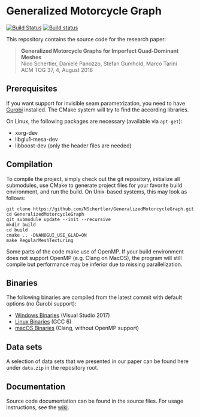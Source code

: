 # Generalized Motorcycle Graph
[![Build Status](https://travis-ci.org/NSchertler/GeneralizedMotorcycleGraph.svg?branch=master)](https://travis-ci.org/NSchertler/GeneralizedMotorcycleGraph)
[![Build status](https://ci.appveyor.com/api/projects/status/xxeeu3j7ukoh37ro?svg=true)](https://ci.appveyor.com/project/NSchertler/generalizedmotorcyclegraph)

This repository contains the source code for the research paper:
> **Generalized Motorcycle Graphs for Imperfect Quad-Dominant Meshes** <br/>
> Nico Schertler, Daniele Panozzo, Stefan Gumhold, Marco Tarini <br/>
> ACM TOG 37, 4, August 2018 <br/>

## Prerequisites
If you want support for invisible seam parametrization, you need to have [Gurobi](http://www.gurobi.com) installed. The CMake system will try to find the according libraries.

On Linux, the following packages are necessary (available via `apt-get`):
* xorg-dev
* libglu1-mesa-dev
* libboost-dev (only the header files are needed)

## Compilation
To compile the project, simply check out the git repository, initialize all submodules, use CMake to generate project files for your favorite build environment, and run the build.
On Unix-based systems, this may look as follows:

    git clone https://github.com/NSchertler/GeneralizedMotorcycleGraph.git
    cd GeneralizedMotorcycleGraph
    git submodule update --init --recursive
    mkdir build
    cd build
    cmake .. -DNANOGUI_USE_GLAD=ON
    make RegularMeshTexturing
	
Some parts of the code make use of OpenMP.
If your build environment does not support OpenMP (e.g. Clang on MacOS), the program will still compile but performance may be inferior due to missing parallelization.

## Binaries
The following binaries are compiled from the latest commit with default options (no Gurobi support):
* [Windows Binaries](https://github.com/NSchertler/GeneralizedMotorcycleGraph/blob/deploy-windows/gmcg-windows.zip) (Visual Studio 2017)
* [Linux Binaries](https://github.com/NSchertler/GeneralizedMotorcycleGraph/blob/deploy-linux/gmcg-linux.zip) (GCC 6)
* [macOS Binaries](https://github.com/NSchertler/GeneralizedMotorcycleGraph/blob/deploy-osx/gmcg-macos.zip) (Clang, without OpenMP support)


## Data sets
A selection of data sets that we presented in our paper can be found here under `data.zip` in the repository root.

## Documentation
Source code documentation can be found in the source files. For usage instructions, see the [wiki](https://github.com/NSchertler/GeneralizedMotorcycleGraph/wiki).